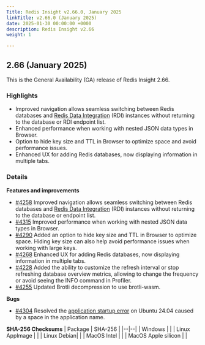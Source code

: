 ```yaml
---
Title: Redis Insight v2.66.0, January 2025
linkTitle: v2.66.0 (January 2025)
date: 2025-01-30 00:00:00 +0000
description: Redis Insight v2.66
weight: 1

---
```

## 2.66 (January 2025)
This is the General Availability (GA) release of Redis Insight 2.66.

### Highlights
- Improved navigation allows seamless switching between Redis databases and [Redis Data Integration](https://redis.io/data-integration/?utm_source=redisinsight&utm_medium=repository&utm_campaign=release_notes) (RDI) instances without returning to the database or RDI endpoint list.
- Enhanced performance when working with nested JSON data types in Browser.
- Option to hide key size and TTL in Browser to optimize space and avoid performance issues.
- Enhanced UX for adding Redis databases, now displaying information in multiple tabs.

### Details

**Features and improvements**
- [#4258](https://github.com/RedisInsight/RedisInsight/pull/4258) Improved navigation allows seamless switching between Redis databases and [Redis Data Integration](https://redis.io/data-integration/?utm_source=redisinsight&utm_medium=repository&utm_campaign=release_notes) (RDI) instances without returning to the database or endpoint list.
- [#4315](https://github.com/RedisInsight/RedisInsight/pull/4315) Improved performance when working with nested JSON data types in Browser.
- [#4290](https://github.com/RedisInsight/RedisInsight/pull/4290) Added an option to hide key size and TTL in Browser to optimize space. Hiding key size can also help avoid performance issues when working with large keys.
- [#4268](https://github.com/RedisInsight/RedisInsight/pull/4268) Enhanced UX for adding Redis databases, now displaying information in multiple tabs.
- [#4228](https://github.com/RedisInsight/RedisInsight/pull/4228) Added the ability to customize the refresh interval or stop refreshing database overview metrics, allowing to change the frequency or avoid seeing the INFO command in Profiler.
- [#4255](https://github.com/RedisInsight/RedisInsight/pull/4255) Updated Brotli decompression to use brotli-wasm.

**Bugs**
- [#4304](https://github.com/RedisInsight/RedisInsight/pull/4304) Resolved the [application startup error](https://github.com/RedisInsight/RedisInsight/issues/3871) on Ubuntu 24.04 caused by a space in the application name.

**SHA-256 Checksums**
| Package | SHA-256 |
|--|--|
| Windows |  |
| Linux AppImage |  |
| Linux Debian|  |
| MacOS Intel |  |
| MacOS Apple silicon |  |
